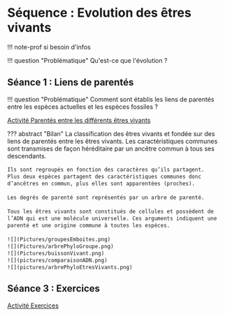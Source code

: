 # Séquence : Evolution des êtres vivants

!!! note-prof
    si besoin d'infos


!!! question "Problématique"
    Qu'est-ce que l'évolution ?
    



## Séance 1 : Liens de parentés

!!! question "Problématique"
    Comment sont établis les liens de parentés entre les espèces actuelles et les espèces fossiles ?

[Activité Parentés entre les différents êtres vivants](../liensParente)




??? abstract "Bilan"
    La classification des êtres vivants et fondée sur des liens de parentés entre les êtres vivants. Les caractéristiques communes sont transmises de façon héréditaire par un ancêtre commun à tous ses descendants.

    Ils sont regroupés en fonction des caractères qu’ils partagent.
    Plus deux espèces partagent des caractéristiques communes donc d’ancêtres en commun, plus elles sont apparentées (proches).

    Les degrés de parenté sont représentés par un arbre de parenté.

    Tous les êtres vivants sont constitués de cellules et possèdent de l’ADN qui est une molécule universelle. Ces arguments indiquent une parenté et une origine commune à toutes les espèces.

    ![](Pictures/groupesEmboites.png)
    ![](Pictures/arbrePhyloGroupe.png)
    ![](Pictures/buissonVivant.png)
    ![](pictures/comparaisonADN.png)
    ![](pictures/arbrePhyloEtresVivants.png)

## Séance 3 : Exercices


[Activité Exercices](../exercices)